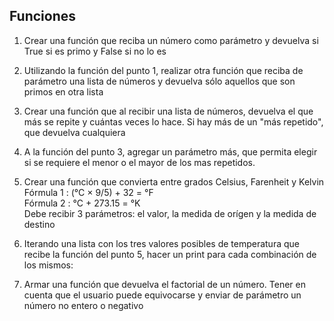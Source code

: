 ## Funciones

1) Crear una función que reciba un número como parámetro y devuelva si True si es primo y False si no lo es

2) Utilizando la función del punto 1, realizar otra función que reciba de parámetro una lista de números y devuelva sólo aquellos que son primos en otra lista

3) Crear una función que al recibir una lista de números, devuelva el que más se repite y cuántas veces lo hace. Si hay más de un "más repetido", que devuelva cualquiera

4) A la función del punto 3, agregar un parámetro más, que permita elegir si se requiere el menor o el mayor de los mas repetidos.

5) Crear una función que convierta entre grados Celsius, Farenheit y Kelvin<br>
Fórmula 1	: (°C × 9/5) + 32 = °F<br>
Fórmula 2	: °C + 273.15 = °K<br>
Debe recibir 3 parámetros: el valor, la medida de orígen y la medida de destino


6) Iterando una lista con los tres valores posibles de temperatura que recibe la función del punto 5, hacer un print para cada combinación de los mismos:

7) Armar una función que devuelva el factorial de un número. Tener en cuenta que el usuario puede equivocarse y enviar de parámetro un número no entero o negativo
